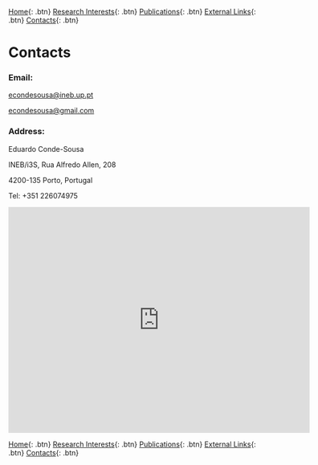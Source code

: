 [Home](https://econdesousa.github.io){: .btn}
[Research Interests](https://econdesousa.github.io/ResearchInterests){: .btn}
[Publications](https://econdesousa.github.io/Publications){: .btn}
[External Links](https://econdesousa.github.io/Links){: .btn}
[Contacts](https://econdesousa.github.io/Contacts){: .btn}

# Contacts


### Email:

<a href="mailto:econdesousa@ineb.up.pt">econdesousa@ineb.up.pt</a>

<a href="mailto:econdesousa@gmail.com">econdesousa@gmail.com</a>

### Address:

Eduardo Conde-Sousa

INEB/i3S, Rua Alfredo Allen, 208

4200-135 Porto, Portugal

Tel: +351 226074975



<center>
	<iframe src="https://www.google.com/maps/embed?pb=!1m18!1m12!1m3!1d3003.1154576514646!2d-8.605297284580788!3d41.1756488792842!2m3!1f0!2f0!3f0!3m2!1i1024!2i768!4f13.1!3m3!1m2!1s0xd2464463903e3e9%3A0xd381720978183577!2zaTNTIC0gSW5zdGl0dXRvIGRlIEludmVzdGlnYcOnw6NvIGUgSW5vdmHDp8OjbyBlbSBTYcO6ZGU!5e0!3m2!1spt-PT!2spt!4v1575327327746!5m2!1spt-PT!2spt" width="600" height="450" frameborder="0" style="border:0;" allowfullscreen=""></iframe>
</center>


[Home](https://econdesousa.github.io){: .btn}
[Research Interests](https://econdesousa.github.io/ResearchInterests){: .btn}
[Publications](https://econdesousa.github.io/Publications){: .btn}
[External Links](https://econdesousa.github.io/Links){: .btn}
[Contacts](https://econdesousa.github.io/Contacts){: .btn}